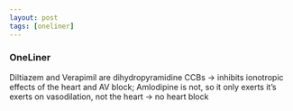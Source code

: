 ```yaml
---
layout: post
tags: [oneliner]
---
```



### OneLiner

Diltiazem and Verapimil are dihydropyramidine CCBs -> inhibits ionotropic effects of the heart and AV block; Amlodipine is not, so it only exerts it’s exerts on vasodilation, not the heart -> no heart block
